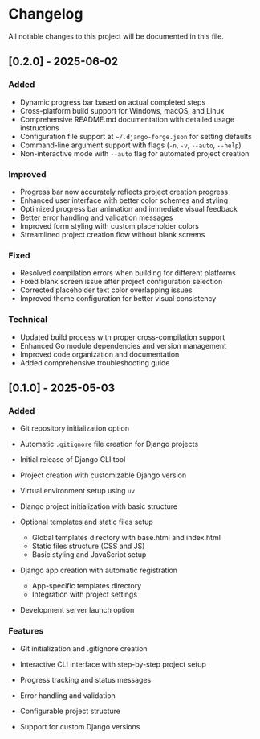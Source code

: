 # Changelog

All notable changes to this project will be documented in this file.

## [0.2.0] - 2025-06-02

### Added

-   Dynamic progress bar based on actual completed steps
-   Cross-platform build support for Windows, macOS, and Linux
-   Comprehensive README.md documentation with detailed usage instructions
-   Configuration file support at `~/.django-forge.json` for setting defaults
-   Command-line argument support with flags (`-n`, `-v`, `--auto`, `--help`)
-   Non-interactive mode with `--auto` flag for automated project creation

### Improved

-   Progress bar now accurately reflects project creation progress
-   Enhanced user interface with better color schemes and styling
-   Optimized progress bar animation and immediate visual feedback
-   Better error handling and validation messages
-   Improved form styling with custom placeholder colors
-   Streamlined project creation flow without blank screens

### Fixed

-   Resolved compilation errors when building for different platforms
-   Fixed blank screen issue after project configuration selection
-   Corrected placeholder text color overlapping issues
-   Improved theme configuration for better visual consistency

### Technical

-   Updated build process with proper cross-compilation support
-   Enhanced Go module dependencies and version management
-   Improved code organization and documentation
-   Added comprehensive troubleshooting guide

## [0.1.0] - 2025-05-03

### Added

-   Git repository initialization option
-   Automatic `.gitignore` file creation for Django projects

-   Initial release of Django CLI tool
-   Project creation with customizable Django version
-   Virtual environment setup using `uv`
-   Django project initialization with basic structure
-   Optional templates and static files setup
    -   Global templates directory with base.html and index.html
    -   Static files structure (CSS and JS)
    -   Basic styling and JavaScript setup
-   Django app creation with automatic registration
    -   App-specific templates directory
    -   Integration with project settings
-   Development server launch option

### Features

-   Git initialization and .gitignore creation

-   Interactive CLI interface with step-by-step project setup
-   Progress tracking and status messages
-   Error handling and validation
-   Configurable project structure
-   Support for custom Django versions
